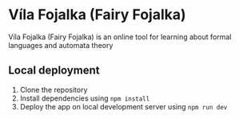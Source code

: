 # Víla Fojalka (Fairy Fojalka)

Víla Fojalka (Fairy Fojalka) is an online tool for learning about formal languages and automata theory 

## Local deployment

1. Clone the repository
2. Install dependencies using `npm install`
3. Deploy the app on local development server using `npm run dev`